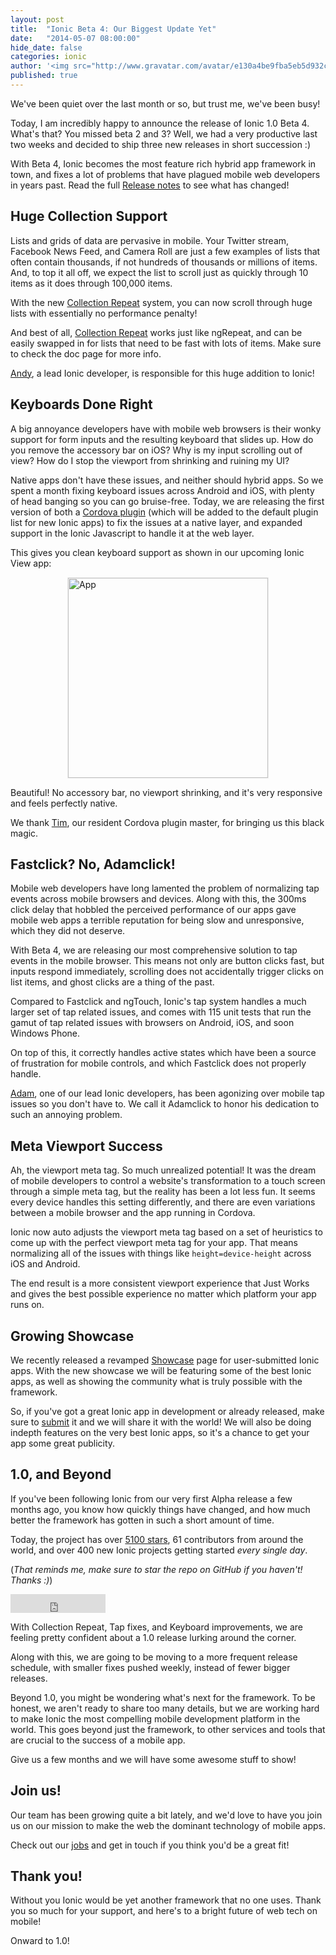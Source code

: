 ```yaml
---
layout: post
title:  "Ionic Beta 4: Our Biggest Update Yet"
date:   "2014-05-07 08:00:00"
hide_date: false
categories: ionic
author: '<img src="http://www.gravatar.com/avatar/e130a4be9fba5eb5d932c813fbe3a58d?s=48&amp;d=mm" class="author-icon"><a href="http://twitter.com/maxlynch" target="_blank">@maxlynch</a>'
published: true
---
```


We've been quiet over the last month or so, but trust me, we've been busy!

Today, I am incredibly happy to announce the release of Ionic 1.0 Beta 4. What's that? You missed beta 2 and 3? Well, we had a very productive last two weeks and decided to ship three new releases in short succession :)

With Beta 4, Ionic becomes the most feature rich hybrid app framework in town, and fixes a lot of problems that have plagued mobile web developers in years past. Read the full [Release notes](https://github.com/driftyco/ionic/blob/master/CHANGELOG.md) to see what has changed!

## Huge Collection Support

Lists and grids of data are pervasive in mobile. Your Twitter stream, Facebook News Feed, and Camera Roll are just a few examples of lists that often contain thousands, if not hundreds of thousands or millions of items. And, to top it all off, we expect the list to scroll just as quickly through 10 items as it does through 100,000 items.

With the new [Collection Repeat](http://ionicframework.com/docs/api/directive/collectionRepeat/) system, you can now scroll through huge lists with essentially no performance penalty!

And best of all, [Collection Repeat](http://ionicframework.com/docs/api/directive/collectionRepeat/) works just like ngRepeat, and can be easily swapped in for lists that need to be fast with lots of items. Make sure to check the doc page for more info.

[Andy](http://twitter.com/andytjoslin), a lead Ionic developer, is responsible for this huge addition to Ionic!

## Keyboards Done Right

A big annoyance developers have with mobile web browsers is their wonky support for form inputs and the resulting keyboard that slides up. How do you remove the accessory bar on iOS? Why is my input scrolling out of view? How do I stop the viewport from shrinking and ruining my UI? 

Native apps don't have these issues, and neither should hybrid apps. So we spent a month fixing keyboard issues across Android and iOS, with plenty of head banging so you can go bruise-free. Today, we are releasing the first version of both a [Cordova plugin](https://github.com/driftyco/ionic-plugins-keyboard) (which will be added to the default plugin list for new Ionic apps) to fix the issues at a native layer, and expanded support in the Ionic Javascript to handle it at the web layer.

This gives you clean keyboard support as shown in our upcoming Ionic View app:

<img alt="App" src="http://ionicframework.com.s3.amazonaws.com/blog/beta4-keyboard.png" style="width: 320px; border: 1px solid #eee; margin: auto; display: block">

Beautiful! No accessory bar, no viewport shrinking, and it's very responsive and feels perfectly native.

We thank [Tim](http://twitter.com/dopernicus), our resident Cordova plugin master, for bringing us this black magic.

## Fastclick? No, Adamclick!

Mobile web developers have long lamented the problem of normalizing tap events across mobile browsers and devices. Along with this, the 300ms click delay that hobbled the perceived performance of our apps gave mobile web apps a terrible reputation for being slow and unresponsive, which they did not deserve.

With Beta 4, we are releasing our most comprehensive solution to tap events in the mobile browser. This means not only are button clicks fast, but inputs respond immediately, scrolling does not accidentally trigger clicks on list items, and ghost clicks are a thing of the past.

Compared to Fastclick and ngTouch, Ionic's tap system handles a much larger set of tap related issues, and comes with 115 unit tests that run the gamut of tap related issues with browsers on Android, iOS, and soon Windows Phone.

On top of this, it correctly handles active states which have been a source of frustration for mobile controls, and which Fastclick does not properly handle.

[Adam](http://twitter.com/adamdbradley), one of our lead Ionic developers, has been agonizing over mobile tap issues so you don't have to. We call it Adamclick to honor his dedication to such an annoying problem.

## Meta Viewport Success

Ah, the viewport meta tag. So much unrealized potential! It was the dream of mobile developers to control a website's transformation to a touch screen through a simple meta tag, but the reality has been a lot less fun. It seems every device handles this setting differently, and there are even variations between a mobile browser and the app running in Cordova.

Ionic now auto adjusts the viewport meta tag based on a set of heuristics to come up with the perfect viewport meta tag for your app. That means normalizing all of the issues with things like `height=device-height` across iOS and Android.

The end result is a more consistent viewport experience that Just Works and gives the best possible experience no matter which platform your app runs on.

## Growing Showcase

We recently released a revamped [Showcase](http://showcase.ionicframework.com/) page for user-submitted Ionic apps. With the new showcase we will be featuring some of the best Ionic apps, as well as showing the community what is truly possible with the framework.

So, if you've got a great Ionic app in development or already released, make sure to [submit](http://showcase.ionicframework.com/submit) it and we will share it with the world! We will also be doing indepth features on the very best Ionic apps, so it's a chance to get your app some great publicity.

## 1.0, and Beyond

If you've been following Ionic from our very first Alpha release a few months ago, you know how quickly things have changed, and how much better the framework has gotten in such a short amount of time.

Today, the project has over [5100 stars](http://github.com/driftyco/ionic), 61 contributors from around the world, and over 400 new Ionic projects getting started *every single day*.

(*That reminds me, make sure to star the repo on GitHub if you haven't! Thanks :)*)

<iframe src="http://ghbtns.com/github-btn.html?user=driftyco&repo=ionic&type=watch&count=true&size=large"
  allowtransparency="true" frameborder="0" scrolling="0" width="152" height="30"></iframe>


With Collection Repeat, Tap fixes, and Keyboard improvements, we are feeling pretty confident about a 1.0 release lurking around the corner.

Along with this, we are going to be moving to a more frequent release schedule, with smaller fixes pushed weekly, instead of fewer bigger releases.

Beyond 1.0, you might be wondering what's next for the framework. To be honest, we aren't ready to share too many details, but we are working hard to make Ionic the most compelling mobile development platform in the world. This goes beyond just the framework, to other services and tools that are crucial to the success of a mobile app.

Give us a few months and we will have some awesome stuff to show!

## Join us!

Our team has been growing quite a bit lately, and we'd love to have you join us on our mission to make the web the dominant technology of mobile apps.

Check out our [jobs](/jobs) and get in touch if you think you'd be a great fit!

## Thank you!

Without you Ionic would be yet another framework that no one uses. Thank you so much for your support, and here's to a bright future of web tech on mobile!

Onward to 1.0!
